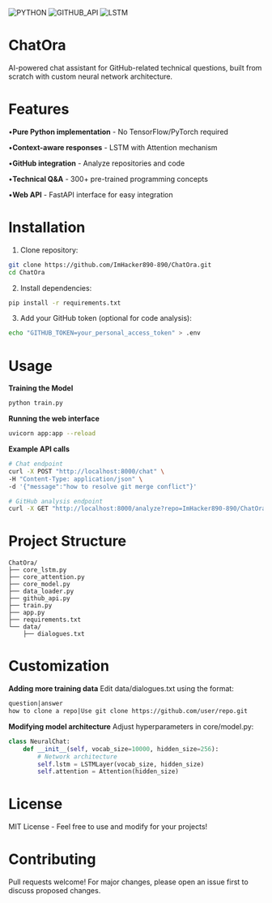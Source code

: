 ![PYTHON](https://img.shields.io/badge/Python-3.8+-blue.svg)
![GITHUB_API](https://img.shields.io/badge/GitHub-API-lightgrey.svg)
![LSTM](https://img.shields.io/badge/ML-LSTM%252BAttention-orange.svg)
# ChatOra
AI-powered chat assistant for GitHub-related technical questions, built from scratch with custom neural network architecture.
# Features
•**Pure Python implementation** - No TensorFlow/PyTorch required

•**Context-aware responses** - LSTM with Attention mechanism

•**GitHub integration** - Analyze repositories and code

•**Technical Q&A** - 300+ pre-trained programming concepts

•**Web API** - FastAPI interface for easy integration
# Installation
1. Clone repository:
```bash
git clone https://github.com/ImHacker890-890/ChatOra.git
cd ChatOra
```
2. Install dependencies:
```bash
pip install -r requirements.txt
```
3. Add your GitHub token (optional for code analysis):
```bash
echo "GITHUB_TOKEN=your_personal_access_token" > .env
```
# Usage
**Training the Model**
```bash
python train.py
```
**Running the web interface**
```bash
uvicorn app:app --reload
```
**Example API calls**
```bash
# Chat endpoint
curl -X POST "http://localhost:8000/chat" \
-H "Content-Type: application/json" \
-d '{"message":"how to resolve git merge conflict"}'

# GitHub analysis endpoint
curl -X GET "http://localhost:8000/analyze?repo=ImHacker890-890/ChatOra"
```
# Project Structure
```text
ChatOra/
├── core_lstm.py
├── core_attention.py
├── core_model.py
├── data_loader.py
├── github_api.py
├── train.py
├── app.py
├── requirements.txt
└── data/
    ├── dialogues.txt
```
# Customization
**Adding more training data**
Edit data/dialogues.txt using the format:
```txt
question|answer
how to clone a repo|Use git clone https://github.com/user/repo.git
```
**Modifying model architecture**
Adjust hyperparameters in core/model.py:
```py
class NeuralChat:
    def __init__(self, vocab_size=10000, hidden_size=256):
        # Network architecture
        self.lstm = LSTMLayer(vocab_size, hidden_size)
        self.attention = Attention(hidden_size)
```
# License
MIT License - Feel free to use and modify for your projects!
# Contributing
Pull requests welcome! For major changes, please open an issue first to discuss proposed changes.
